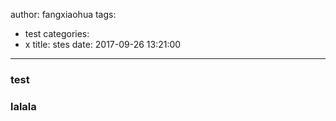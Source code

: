 author: fangxiaohua
tags:
  - test
categories:
  - x
title: stes
date: 2017-09-26 13:21:00
---
### test
### lalala
